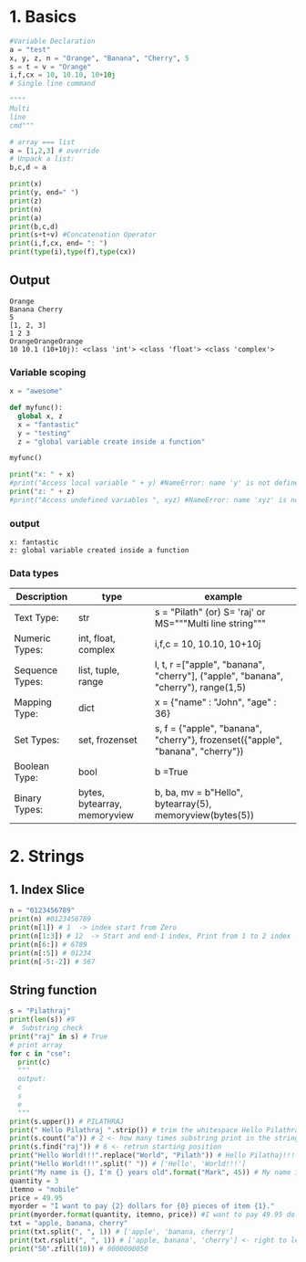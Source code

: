 # 1. Basics
```python
#Variable Declaration
a = "test"
x, y, z, n = "Orange", "Banana", "Cherry", 5
s = t = v = "Orange"
i,f,cx = 10, 10.10, 10+10j
# Single line command

""""
Multi
line 
cmd"""

# array === list
a = [1,2,3] # override
# Unpack a list:
b,c,d = a

print(x)
print(y, end=" ")
print(z)
print(n)
print(a)
print(b,c,d)
print(s+t+v) #Concatenation Operator
print(i,f,cx, end= ": ")
print(type(i),type(f),type(cx))
```
## Output
```
Orange
Banana Cherry
5
[1, 2, 3]
1 2 3
OrangeOrangeOrange
10 10.1 (10+10j): <class 'int'> <class 'float'> <class 'complex'>
```
### Variable scoping
```python
x = "awesome"

def myfunc():
  global x, z
  x = "fantastic"
  y = "testing"
  z = "global variable create inside a function"

myfunc()

print("x: " + x)
#print("Access local variable " + y) #NameError: name 'y' is not defined
print("z: " + z)
#print("Access undefined variables ", xyz) #NameError: name 'xyz' is not defined

```
### output
```
x: fantastic
z: global variable created inside a function
```
### Data types
|Description| type| example|
|-----------|-----|--------|
|Text Type:|	str| s = "Pilath"  (or) S= 'raj' or MS="""Multi line string"""|
|Numeric Types:|	int, float, complex | i,f,c = 10, 10.10, 10+10j|
|Sequence Types:|	list, tuple, range| l, t, r =["apple", "banana", "cherry"], ("apple", "banana", "cherry"), range(1,5)|
|Mapping Type:|	dict| x = {"name" : "John", "age" : 36}|
|Set Types:|	set, frozenset| s, f =  {"apple", "banana", "cherry"}, frozenset({"apple", "banana", "cherry"})|
|Boolean Type:|	bool| b =True|
|Binary Types:|	bytes, bytearray, memoryview| b, ba, mv = b"Hello", bytearray(5), memoryview(bytes(5))|
# 2. Strings
## 1. Index Slice
```python
n = "0123456789"
print(n) #0123456789
print(n[1]) # 1  -> index start from Zero
print(n[1:3]) # 12  -> Start and end-1 index, Print from 1 to 2 index 
print(n[6:]) # 6789
print(n[:5]) # 01234
print(n[-5:-2]) # 567
```
## String function
```python
s = "Pilathraj"
print(len(s)) #9
#  Substring check
print("raj" in s) # True
# print array 
for c in "cse":
  print(c)  
  """ 
  output:
  c
  s
  e
  """
print(s.upper()) # PILATHRAJ
print(" Hello Pilathraj ".strip()) # trim the whitespace Hello Pilathraj
print(s.count("a")) # 2 <- how many times substring print in the string s.
print(s.find("raj")) # 6 <- retrun starting position
print("Hello World!!!".replace("World", "Pilath")) # Hello Pilathaj!!!
print("Hello World!!!".split(" ")) # ['Hello', 'World!!!']
print("My name is {}, I'm {} years old".format("Mark", 45)) # My name is Mark, I'm 45 years old
quantity = 3
itemno = "mobile"
price = 49.95
myorder = "I want to pay {2} dollars for {0} pieces of item {1}."
print(myorder.format(quantity, itemno, price)) #I want to pay 49.95 dollars for 3 pieces of item mobile.
txt = "apple, banana, cherry"
print(txt.split(", ", 1)) # ['apple', 'banana, cherry']
print(txt.rsplit(", ", 1)) # ['apple, banana', 'cherry'] <- right to left
print("50".zfill(10)) # 0000000050
```
